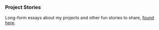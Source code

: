 ### Project Stories

Long-form essays about my projects and other fun stories to share, [found here](https://hufman.github.io/stories/).


